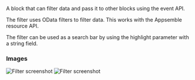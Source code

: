 A block that can filter data and pass it to other blocks using the event API.

The filter uses OData filters to filter data. This works with the Appsemble resource API.

The filter can be used as a search bar by using the highlight parameter with a string field.

### Images

![Filter screenshot](https://gitlab.com/appsemble/appsemble/-/raw/0.27.6/config/assets/filter.png)
![Filter screenshot](https://gitlab.com/appsemble/appsemble/-/raw/0.27.6/config/assets/filter-search-bar.png)
